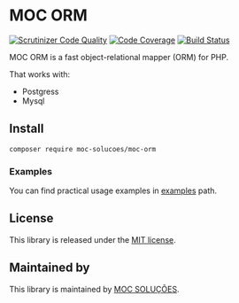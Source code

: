 # MOC ORM

[![Scrutinizer Code Quality](https://scrutinizer-ci.com/g/maikees/moc-orm/badges/quality-score.png?b=master)](https://scrutinizer-ci.com/g/maikees/moc-orm/?branch=master)
[![Code Coverage](https://scrutinizer-ci.com/g/maikees/moc-orm/badges/coverage.png?b=master)](https://scrutinizer-ci.com/g/maikees/moc-orm/?branch=master)
[![Build Status](https://scrutinizer-ci.com/g/maikees/moc-orm/badges/build.png?b=master)](https://scrutinizer-ci.com/g/maikees/moc-orm/build-status/master)

MOC ORM is a fast object-relational mapper (ORM) for PHP.

That works with:
* Postgress
* Mysql

## Install

`composer require moc-solucoes/moc-orm`

### Examples

You can find practical usage examples in [examples](https://github.com/maikees/moc-orm/tree/master/examples) path.

## License

This library is released under the [MIT license](https://github.com/maikees/moc-orm/blob/master/LICENSE).

## Maintained by

This library is maintained by [MOC SOLUÇÕES](http://mocsolucoes.com.br).

